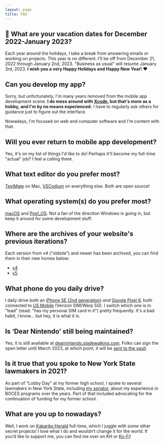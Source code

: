 ```yaml
---
layout: page
title: FAQ
---
```


## 📌 What are your vacation dates for December 2022-January 2023?
Each year around the holidays, I take a break from answering emails or working on projects. This year is no different. I'll be off from December 21, 2022 through January 2nd, 2023. "Business as usual" will resume January 3rd, 2023. **I wish you a very Happy Holidays and Happy New Year!** ❤️

## Can you develop my app?
Sorry, but unfortunately, I'm many years removed from the mobile app development scene. **I do mess around with [Xcode](https://developer.apple.com/xcode/), but that's more as a hobby, and I'm by no means experienced.** I have to regularly ask others for guidance just to figure out the interface. 

Nowadays, I'm focused on web and computer software and I'm content with that.

## Will you ever return to mobile app development?
Yes, it's on my list of things I'd like to do! Perhaps it'll become my full-time "actual" job? I feel a calling there.

## What text editor do you prefer most?
[TextMate](https://macromates.com/) on Mac, [VSCodium](https://vscodium.com/) on everything else. Both are open source!

## What operating system(s) do you prefer most?
[macOS](https://www.apple.com/macos/) and [Pop!_OS](https://pop.system76.com). Not a fan of the direction Windows is going in, but keep it around for some development stuff.

## Where are the archives of your website's previous iterations?
Each version from v4 ("oldsite") and newer has been archived, you can find them in their new homes below:
- [v4](https://www.oldsite.sladewatkins.com)
- [v5](https://vault.sladewatkins.com/v5/)

## What phone do you daily drive?
I daily drive both an [iPhone SE (2nd generation)](https://support.apple.com/kb/SP820?locale=en_US) *and* [Google Pixel 6](https://www.gsmarena.com/google_pixel_6-11037.php), both connected to [US Mobile](https://www.usmobile.com) (Verizon SIM/Warp 5G). I switch which one is in "lead" (read: "has my personal SIM card in it") pretty frequently. It's a bad habit, I know... but hey, it is what it is.

## Is ‘Dear Nintendo’ still being maintained?
Yes, it is still available at [dearnintendo.sladewatkins.com](https://dearnintendo.sladewatkins.com). Folks can sign the open letter until March 2023, at which point, it will be [sent to the vault](https://vault.sladewatkins.com).

## Is it true that you spoke to New York State lawmakers in 2021?
As part of "Lobby Day" at my former high school, I spoke to several lawmakers in New York State, including [my senator](https://www.nysenate.gov/senators/daphne-jordan), about my experience in BOCES programs over the years. Part of that included advocating for the continuation of funding for my former school.

## What are you up to nowadays?
Well, I work on [Kakariko Herald](https://www.kakarikoherald.com) full-time, which I juggle with some other secret projects! I love what I do and wouldn’t change it for the world. If you’d like to support me, you can find me over on KH or [Ko-Fi](https://ko-fi.com/sladewatkins)!